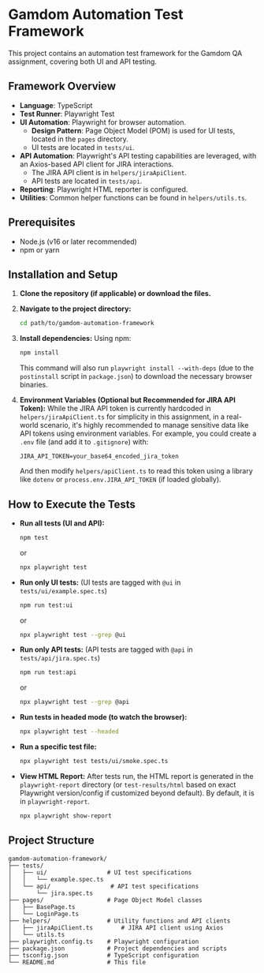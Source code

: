 # Gamdom Automation Test Framework

This project contains an automation test framework for the Gamdom QA assignment, covering both UI and API testing.

## Framework Overview

- **Language**: TypeScript
- **Test Runner**: Playwright Test
- **UI Automation**: Playwright for browser automation.
  - **Design Pattern**: Page Object Model (POM) is used for UI tests, located in the `pages` directory.
  - UI tests are located in `tests/ui`.
- **API Automation**: Playwright's API testing capabilities are leveraged, with an Axios-based API client for JIRA interactions.
  - The JIRA API client is in `helpers/jiraApiClient`.
  - API tests are located in `tests/api`.
- **Reporting**: Playwright HTML reporter is configured.
- **Utilities**: Common helper functions can be found in `helpers/utils.ts`.

## Prerequisites

- Node.js (v16 or later recommended)
- npm or yarn

## Installation and Setup

1.  **Clone the repository (if applicable) or download the files.**

2.  **Navigate to the project directory:**

    ```bash
    cd path/to/gamdom-automation-framework
    ```

3.  **Install dependencies:**
    Using npm:

    ```bash
    npm install
    ```

    This command will also run `playwright install --with-deps` (due to the `postinstall` script in `package.json`) to download the necessary browser binaries.

4.  **Environment Variables (Optional but Recommended for JIRA API Token):**
    While the JIRA API token is currently hardcoded in `helpers/jiraApiClient.ts` for simplicity in this assignment, in a real-world scenario, it's highly recommended to manage sensitive data like API tokens using environment variables.
    For example, you could create a `.env` file (and add it to `.gitignore`) with:
    ```
    JIRA_API_TOKEN=your_base64_encoded_jira_token
    ```
    And then modify `helpers/apiClient.ts` to read this token using a library like `dotenv` or `process.env.JIRA_API_TOKEN` (if loaded globally).

## How to Execute the Tests

- **Run all tests (UI and API):**

  ```bash
  npm test
  ```

  or

  ```bash
  npx playwright test
  ```

- **Run only UI tests:**
  (UI tests are tagged with `@ui` in `tests/ui/example.spec.ts`)

  ```bash
  npm run test:ui
  ```

  or

  ```bash
  npx playwright test --grep @ui
  ```

- **Run only API tests:**
  (API tests are tagged with `@api` in `tests/api/jira.spec.ts`)

  ```bash
  npm run test:api
  ```

  or

  ```bash
  npx playwright test --grep @api
  ```

- **Run tests in headed mode (to watch the browser):**

  ```bash
  npx playwright test --headed
  ```

- **Run a specific test file:**

  ```bash
  npx playwright test tests/ui/smoke.spec.ts
  ```

- **View HTML Report:**
  After tests run, the HTML report is generated in the `playwright-report` directory (or `test-results/html` based on exact Playwright version/config if customized beyond default). By default, it is in `playwright-report`.
  ```bash
  npx playwright show-report
  ```

## Project Structure

```
gamdom-automation-framework/
├── tests/
│   ├── ui/                 # UI test specifications
│   │   └── example.spec.ts
│   └── api/                 # API test specifications
│       └── jira.spec.ts
├── pages/                  # Page Object Model classes
│   ├── BasePage.ts
│   └── LoginPage.ts
├── helpers/                # Utility functions and API clients
│   ├── jiraApiClient.ts        # JIRA API client using Axios
│   └── utils.ts
├── playwright.config.ts    # Playwright configuration
├── package.json            # Project dependencies and scripts
├── tsconfig.json           # TypeScript configuration
└── README.md               # This file
```
